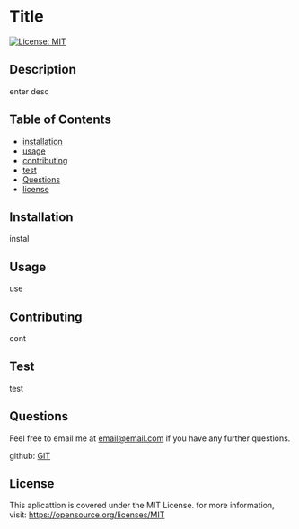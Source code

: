 # Title

[![License: MIT](https://img.shields.io/badge/License-MIT-yellow.svg)](https://opensource.org/licenses/MIT)

## Description

enter desc

## Table of Contents

- [installation](#installation)
- [usage](#usage)
- [contributing](#contributing)
- [test](#test)
- [Questions](#Questions)
- [license](#license)

## Installation

instal

## Usage

use

## Contributing

cont

## Test

test

## Questions

Feel free to email me at <email@email.com> if you have any further questions.

github: [GIT](https://github.com/GIT)

## License
      
  This aplicattion is covered under the MIT License. for more information, visit: https://opensource.org/licenses/MIT